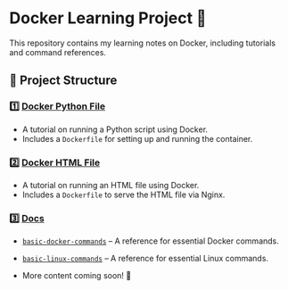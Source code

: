 # Docker Learning Project 🚀  

This repository contains my learning notes on Docker, including tutorials and command references.

## 📂 Project Structure

### 1️⃣ [Docker Python File](./docker-python-file/)
- A tutorial on running a Python script using Docker.
- Includes a `Dockerfile` for setting up and running the container.

### 2️⃣ [Docker HTML File](./docker-html-file/)
- A tutorial on running an HTML file using Docker.
- Includes a `Dockerfile` to serve the HTML file via Nginx.

### 3️⃣ [Docs](./docs/)
- [`basic-docker-commands`](./docs/basic-docker-commands.md) – A reference for essential Docker commands.
- [`basic-linux-commands`](./docs/basic-linux-commands.md) – A reference for essential Linux commands.

- More content coming soon! 🚀

